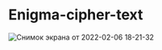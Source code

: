 # Enigma-cipher-text

![Снимок экрана от 2022-02-06 18-21-32](https://user-images.githubusercontent.com/14965375/152690843-967beb3c-23cb-4060-939e-2dee2bbaa238.png)
